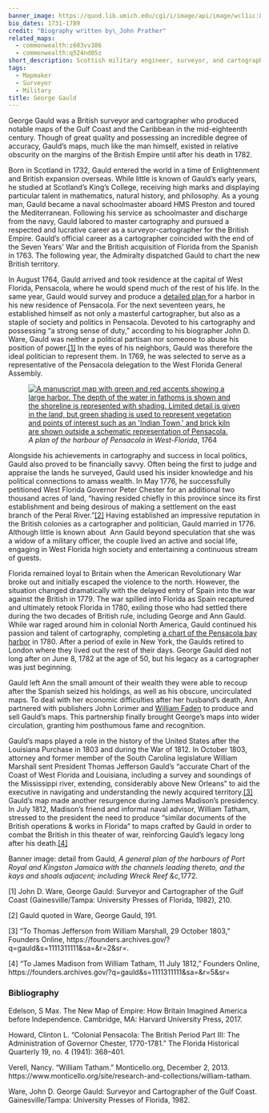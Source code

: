 ```yaml
---
banner_image: https://quod.lib.umich.edu/cgi/i/image/api/image/wcl1ic:8328:WCL008397/5160,452,9161,4394/,1200/0/default.jpg
bio_dates: 1731-1789
credit: "Biography written by\_John Prather"
related_maps:
  - commonwealth:z603vv386
  - commonwealth:q524nd05z
short_description: Scottish military engineer, surveyor, and cartographer
tags:
  - Mapmaker
  - Surveyor
  - Military
title: George Gauld
---
```

<p>George Gauld was a British surveyor and cartographer who produced notable maps of the Gulf Coast and the Caribbean in the mid-eighteenth century. Though of great quality and possessing an incredible degree of accuracy, Gauld&rsquo;s maps, much like the man himself, existed in relative obscurity on the margins of the British Empire until after his death in 1782.</p>

<p>Born in Scotland in 1732, Gauld entered the world in a time of Enlightenment and British expansion overseas. While little is known of Gauld&rsquo;s early years, he studied at Scotland&rsquo;s King&rsquo;s College, receiving high marks and displaying particular talent in mathematics, natural history, and philosophy. As a young man, Gauld became a naval schoolmaster aboard HMS Preston and toured the Mediterranean. Following his service as schoolmaster and discharge from the navy, Gauld labored to master cartography and pursued a respected and lucrative career as a surveyor-cartographer for the British Empire. Gauld&rsquo;s official career as a cartographer coincided with the end of the Seven Years&rsquo; War and the British acquisition of Florida from the Spanish in 1763. The following year, the Admiralty dispatched Gauld to chart the new British territory.</p>

<p>In August 1764, Gauld arrived and took residence at the capital of West Florida, Pensacola, where he would spend much of the rest of his life. In the same year, Gauld would survey and produce a <a href="/maps/commonwealth:q524nd05z">detailed plan </a>for a harbor in his new residence of Pensacola.&nbsp;For the next seventeen years, he established himself as not only a masterful cartographer, but also as a staple of society and politics in Pensacola. Devoted to his cartography and possessing &ldquo;a strong sense of duty,&rdquo; according to his biographer John D. Ware, Gauld was neither a political partisan nor someone to abuse his position of power.<a href="#fn1">[1]</a> In the eyes of his neighbors, Gauld was therefore the ideal politician to represent them. In 1769, he was selected to serve as a representative of the Pensacola delegation to the West Florida General Assembly.</p>

<figure class="img_left_50"><a href="/maps/commonwealth:q524nd05z"><img alt="A manuscript map with green and red accents showing a large harbor. The depth of the water in fathoms is shown and the shoreline is represented with shading. Limited detail is given in the land, but green shading is used to represent vegetation and points of interest such as an 'Indian Town,' and brick kiln are shown outside a schematic representation of Pensacola." src="https://iiif.digitalcommonwealth.org/iiif/2/commonwealth:q524nd067/full/790,/0/default.jpg" /></a>

<figcaption><em>A plan of the harbour of Pensacola in West-Florida</em>, 1764</figcaption>
</figure>

<p>Alongside his achievements in cartography and success in local politics, Gauld also proved to be financially savvy. Often being the first to judge and appraise the lands he surveyed, Gauld used his insider knowledge and his political connections to amass wealth. In May 1776, he successfully petitioned West Florida Governor Peter Chester for an additional two thousand acres of land, &ldquo;having resided chiefly in this province since its first establishment and being desirous of making a settlement on the east branch of the Peral River.&rdquo;<a href="#fn2">[2]</a> Having established an impressive reputation in the British colonies as a cartographer and politician, Gauld married in 1776. Although little is known about &nbsp;Ann Gauld beyond speculation that she was a widow of a military officer, the couple lived an active and social life, engaging in West Florida high society and entertaining a continuous stream of guests.</p>

<p>Florida remained loyal to Britain when the American Revolutionary War broke out and initially escaped the violence to the north. However, the situation changed dramatically with the delayed entry of Spain into the war against the British in 1779. The war spilled into Florida as Spain recaptured and ultimately retook Florida in 1780, exiling those who had settled there during the two decades of British rule, including George and Ann Gauld. While war raged around him in colonial North America, Gauld continued his passion and talent of cartography, completing <a href="/maps/commonwealth:z603vv386">a chart of the Pensacola bay harbor</a> in 1780.&nbsp;After a period of exile in New York, the Gaulds retired to London where they lived out the rest of their days. George Gauld died not long after on June 8, 1782 at the age of 50, but his legacy as a cartographer was just beginning.</p>

<p>Gauld left Ann the small amount of their wealth they were able to recoup after the Spanish seized his holdings, as well as his obscure, uncirculated maps. To deal with her economic difficulties after her husband&rsquo;s death, Ann partnered with publishers John Lorimer and <a href="/people/william-faden">William Faden</a> to produce and sell Gauld&rsquo;s maps. This partnership finally brought George&rsquo;s maps into wider circulation, granting him posthumous fame and recognition.</p>

<p>Gauld&rsquo;s maps played a role in the history of the United States after the Louisiana Purchase in 1803 and during the War of 1812. In October 1803, attorney and former member of the South Carolina legislature William Marshall sent President Thomas Jefferson Gauld&rsquo;s &ldquo;accurate Chart of the Coast of West Florida and Louisiana, including a survey and soundings of the Mississippi river, extending, considerably above New Orleans&rdquo; to aid the executive in navigating and understanding the newly acquired territory.<a href="#fn3">[3]</a> Gauld&rsquo;s map made another resurgence during James Madison&rsquo;s presidency. In July 1812, Madison&rsquo;s friend and informal naval advisor, William Tatham, stressed to the president the need to produce &ldquo;similar documents of the British operations &amp; works in Florida&rdquo; to maps crafted by Gauld in order to combat the British in this theater of war, reinforcing Gauld&rsquo;s legacy long after his death.<a href="#fn4">[4]</a></p>

<p>Banner image: detail from Gauld,&nbsp;<em>A general plan of the harbours of Port Royal and Kingston Jamaica with the channels leading thereto, and the kays and shoals adjacent; including Wreck Reef &amp;c,</em>1772.</p>

<p><a name="fn1">[1]</a> John D. Ware, George Gauld: Surveyor and Cartographer of the Gulf Coast (Gainesville/Tampa: University Presses of Florida, 1982), 210.</p>

<p><a name="fn2">[2]</a> Gauld quoted in Ware, George Gauld, 191.</p>

<p><a name="fn3">[3]</a> &ldquo;To Thomas Jefferson from William Marshall, 29 October 1803,&rdquo; Founders Online, https://founders.archives.gov/?q=gauld&amp;s=1111311111&amp;sa=&amp;r=2&amp;sr=.</p>

<p><a name="fn4">[4]</a> &ldquo;To James Madison from William Tatham, 11 July 1812,&rdquo; Founders Online, https://founders.archives.gov/?q=gauld&amp;s=1111311111&amp;sa=&amp;r=5&amp;sr=</p>

### Bibliography

<p>Edelson, S Max.&nbsp;The New Map of Empire: How Britain Imagined America before Independence. Cambridge, MA: Harvard University Press, 2017.</p>

<p>Howard, Clinton L. &ldquo;Colonial Pensacola: The British Period Part III: The Administration of Governor Chester, 1770-1781.&rdquo;&nbsp;The Florida Historical Quarterly&nbsp;19, no. 4 (1941): 368&ndash;401.</p>

<p>Verell, Nancy. &ldquo;William Tatham.&rdquo;&nbsp;Monticello.org, December 2, 2013. https://www.monticello.org/site/research-and-collections/william-tatham.</p>

<p>Ware, John D.&nbsp;George Gauld: Surveyor and Cartographer of the Gulf Coast. Gainesville/Tampa: University Presses of Florida, 1982.</p>
